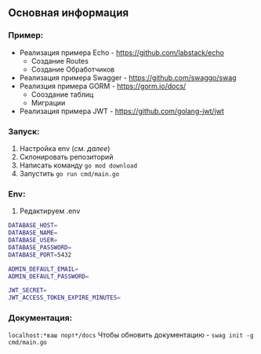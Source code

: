 ## Основная информация

### Пример:
  - Реализация примера Echo - https://github.com/labstack/echo
    - Создание Routes
    - Создание Обработчиков 
  - Реализация примера Swagger - https://github.com/swaggo/swag
  - Реализция примера GORM -  https://gorm.io/docs/
    - Сооздание таблиц
    - Миграции   
  - Реализация примера JWT - https://github.com/golang-jwt/jwt

### Запуск:
1. Настройка env (*см. далее*)
2. Склонировать репозиторий
3. Написать команду `go mod download`
4. Запустить `go run cmd/main.go`

### Env:
1. Редактируем .env
```sh
DATABASE_HOST=
DATABASE_NAME=
DATABASE_USER=
DATABASE_PASSWORD=
DATABASE_PORT=5432

ADMIN_DEFAULT_EMAIL=
ADMIN_DEFAULT_PASSWORD=

JWT_SECRET=
JWT_ACCESS_TOKEN_EXPIRE_MINUTES=
```

### Документация:
`localhost:*ваш порт*/docs`
Чтобы обновить документацию - `swag init -g cmd/main.go`
